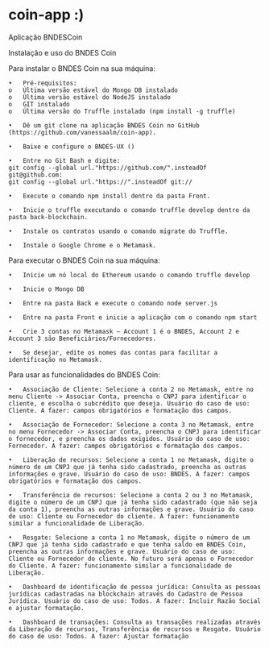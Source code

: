 # coin-app :)
Aplicação BNDESCoin

Instalação e uso do BNDES Coin

Para instalar o BNDES Coin na sua máquina:

    •	Pré-requisitos:
    o	Última versão estável do Mongo DB instalado
    o	Última versão estável do NodeJS instalado
    o	GIT instalado
    o	Última versão do Truffle instalado (npm install -g truffle)

    •	Dê um git clone na aplicação BNDES Coin no GitHub (https://github.com/vanessaalm/coin-app).

    •	Baixe e configure o BNDES-UX ()

    •	Entre no Git Bash e digite:
    git config --global url."https://github.com/".insteadOf git@github.com: 
    git config --global url."https://".insteadOf git://

    •	Execute o comando npm install dentro da pasta Front.

    •	Inicie o truffle executando o comando truffle develop dentro da pasta back-blockchain.

    •	Instale os contratos usando o comando migrate do Truffle.

    •	Instale o Google Chrome e o Metamask.

Para executar o BNDES Coin na sua máquina:

    •	Inicie um nó local do Ethereum usando o comando truffle develop

    •	Inicie o Mongo DB

    •	Entre na pasta Back e execute o comando node server.js

    •	Entre na pasta Front e inicie a aplicação com o comando npm start

    •	Crie 3 contas no Metamask – Account 1 é o BNDES, Account 2 e Account 3 são Beneficiários/Fornecedores.

    •	Se desejar, edite os nomes das contas para facilitar a identificação no Metamask.

Para usar as funcionalidades do BNDES Coin:

    •	Associação de Cliente: Selecione a conta 2 no Metamask, entre no menu Cliente -> Associar Conta, preencha o CNPJ para identificar o cliente, e escolha o subcrédito que deseja. Usuário do caso de uso: Cliente. A fazer: campos obrigatórios e formatação dos campos.

    •	Associação de Fornecedor: Selecione a conta 3 no Metamask, entre no menu Fornecedor -> Associar Conta, preencha o CNPJ para identificar o fornecedor, e preencha os dados exigidos. Usuário do caso de uso: Fornecedor. A fazer: campos obrigatórios e formatação dos campos.

    •	Liberação de recursos: Selecione a conta 1 no Metamask, digite o número de um CNPJ que já tenha sido cadastrado, preencha as outras informações e grave. Usuário do caso de uso: BNDES. A fazer: campos obrigatórios e formatação dos campos.

    •	Transferência de recursos: Selecione a conta 2 ou 3 no Metamask, digite o número de um CNPJ que já tenha sido cadastrado (que não seja da conta 1), preencha as outras informações e grave. Usuário do caso de uso: Cliente ou Fornecedor do cliente. A fazer: funcionamento similar a funcionalidade de Liberação. 

    •	Resgate: Selecione a conta 1 no Metamask, digite o número de um CNPJ que já tenha sido cadastrado e que tenha saldo em BNDES Coin, preencha as outras informações e grave. Usuário do caso de uso: Cliente ou Fornecedor do cliente. No futuro será apenas o Fornecedor do Cliente. A fazer: funcionamento similar a funcionalidade de Liberação. 

    •	Dashboard de identificação de pessoa jurídica: Consulta as pessoas jurídicas cadastradas na blockchain através do Cadastro de Pessoa Jurídica. Usuário do caso de uso: Todos. A fazer: Incluir Razão Social e ajustar formatação.

    •	Dashboard de transações: Consulta as transações realizadas através da Liberação de recursos, Transferência de recursos e Resgate. Usuário do caso de uso: Todos. A fazer: Ajustar formatação
